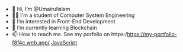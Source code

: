 - 👋 Hi, I’m @Umairulislam
- 👨‍🎓 I'm a student of Computer System Engineering
- 👀 I’m interested in Front-End Development
- 🌱 I’m currently learning Blockchain
- 📫 How to reach me. See my porfolio on https:/https://my-portfolio-f8f4c.web.app/
[JavaScript](https://www.javascript.com/)
